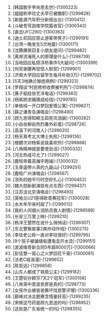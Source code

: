 
1. [韩国歌手李尚恩去世]-[1300223]
1. [姐姐称李玟丈夫早已被撤职]-[1299828]
1. [新能源汽车积分新规出台]-[1300412]
1. [斗破苍穹迦南学院篇收官]-[1300343]
1. [直击UFC290]-[1300363]
1. [迪士尼回应禁止游客带凳子]-[1299191]
1. [台湾一晚发生5次地震]-[1300171]
1. [沈腾爆笑回复小朋友提问]-[1299482]
1. [离岸流淹死人的原理是什么]-[1298739]
1. [当地回应私搭浮桥事件5大疑问]-[1300399]
1. [何炅谢娜再现惊人默契]-[1299901]
1. [济南大学回应留学生每月补助3万]-[1299702]
1. [5天3地确诊猴痘病例]-[1299323]
1. [罗翔谈“村民修桥收费被判刑”]-[1299874]
1. [黄子韬挂徐艺洋电话]-[1299383]
1. [杨紫把求婚猜成给钱]-[1299785]
1. [单依纯一开口梦回爱情公寓]-[1299627]
1. [薛之谦青岛演唱会]-[1298490]
1. [顾九思得知柳玉茹死讯泪崩]-[1300282]
1. [小岳岳柳岩热烈番外彩蛋]-[1298726]
1. [高温下的河南人]-[1299020]
1. [杨天真考北大博士失败]-[1299136]
1. [檀健次对杨紫说我喜欢你]-[1299888]
1. [八角精神就是要使劲活]-[1300332]
1. [河北热成可北了]-[1299027]
1. [鹿晗带着高瀚宇跑操]-[1300032]
1. [玉骨遥带火真的九嶷山]-[1299251]
1. [鹿晗广州演唱会]-[1298567]
1. [消失的她平行时空好扎心]-[1300452]
1. [魏大勋新剧演技有点东西]-[1299437]
1. [汪苏泷北京演唱会]-[1298493]
1. [英格兰U21获得欧青赛冠军]-[1300028]
1. [水木年华来村超了]-[1299012]
1. [我的人间烟火消防员救人剧情]-[1299599]
1. [长安三万里上映]-[1299210]
1. [杨洋王楚然在说什么悄悄话]-[1299307]
1. [东北警察故事2爽炸动作戏]-[1300275]
1. [李玟老公称一直对李玟很好]-[1299795]
1. [9个孩子被骗缅甸遭电击开水烫]-[1299151]
1. [波波维奇新合同5年超8000万]-[1300066]
1. [彭佳慧一首心之火梦回花千骨]-[1300081]
1. [法老C级浪漫]-[1299652]
1. [陈哲远]-[1299858]
1. [山东人都成了铁扇公主]-[1299182]
1. [王楚钦孙颖莎7天2个冠军]-[1300158]
1. [八角笼中恩波卖房是真的]-[1298773]
1. [女孩作业被爸爸撕坏找民警评理]-[1300336]
1. [巅峰对决主题赛含情量好高]-[1299235]
1. [宋轶这芍药是顾九思送的吗]-[1298952]
1. [这些是广东省统一的吗]-[1298355]